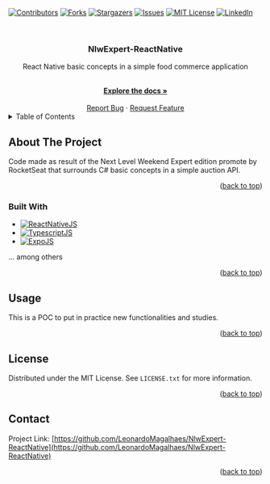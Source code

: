 <!-- Improved compatibility of back to top link: See: https://github.com/othneildrew/Best-README-Template/pull/73 -->
<a name="readme-top"></a>
<!--
*** Thanks for checking out the Best-README-Template. If you have a suggestion
*** that would make this better, please fork the repo and create a pull request
*** or simply open an issue with the tag "enhancement".
*** Don't forget to give the project a star!
*** Thanks again! Now go create something AMAZING! :D
-->



<!-- PROJECT SHIELDS -->
<!--
*** I'm using markdown "reference style" links for readability.
*** Reference links are enclosed in brackets [ ] instead of parentheses ( ).
*** See the bottom of this document for the declaration of the reference variables
*** for contributors-url, forks-url, etc. This is an optional, concise syntax you may use.
*** https://www.markdownguide.org/basic-syntax/#reference-style-links
-->
[![Contributors][contributors-shield]][contributors-url]
[![Forks][forks-shield]][forks-url]
[![Stargazers][stars-shield]][stars-url]
[![Issues][issues-shield]][issues-url]
[![MIT License][license-shield]][license-url]
[![LinkedIn][linkedin-shield]][linkedin-url]



<!-- PROJECT LOGO -->
<br />
<div align="center">
  <h3 align="center">NlwExpert-ReactNative</h3>

  <p align="center">
    React Native basic concepts in a simple food commerce application
  </p>
    
  <br />
  <a href="https://github.com/LeonardoMagalhaes/NlwExpert-ReactNative"><strong>Explore the docs »</strong></a>
  <br />
  <br />
  <a href="https://github.com/LeonardoMagalhaes/NlwExpert-ReactNative/issues">Report Bug</a>
  ·
  <a href="https://github.com/LeonardoMagalhaes/NlwExpert-ReactNative/issues">Request Feature</a>
</div>



<!-- TABLE OF CONTENTS -->
<details>
  <summary>Table of Contents</summary>
  <ol>
    <li>
      <a href="#about-the-project">About The Project</a>
      <ul>
        <li><a href="#built-with">Built With</a></li>
      </ul>
    </li>
    <li><a href="#usage">Usage</a></li>
    <li><a href="#license">License</a></li>
    <li><a href="#contact">Contact</a></li>
  </ol>
</details>



<!-- ABOUT THE PROJECT -->
## About The Project

Code made as result of the Next Level Weekend Expert edition promote by RocketSeat that surrounds C# basic concepts in a simple auction API.

<p align="right">(<a href="#readme-top">back to top</a>)</p>



### Built With


* [![ReactNativeJS][ReactNativeJS]][ReactNative-url]
* [![TypescriptJS][TypescriptJS]][Typescript-url]
* [![ExpoJS][ExpoJS]][Expo-url]

... among others

<p align="right">(<a href="#readme-top">back to top</a>)</p>



<!-- USAGE EXAMPLES -->
## Usage

This is a POC to put in practice new functionalities and studies.

<p align="right">(<a href="#readme-top">back to top</a>)</p>



<!-- LICENSE -->
## License

Distributed under the MIT License. See `LICENSE.txt` for more information.

<p align="right">(<a href="#readme-top">back to top</a>)</p>



<!-- CONTACT -->
## Contact

Project Link: [https://github.com/LeonardoMagalhaes/NlwExpert-ReactNative](https://github.com/LeonardoMagalhaes/NlwExpert-ReactNative)

<p align="right">(<a href="#readme-top">back to top</a>)</p>


<!-- MARKDOWN LINKS & IMAGES -->
<!-- https://www.markdownguide.org/basic-syntax/#reference-style-links -->
[contributors-shield]: https://img.shields.io/github/contributors/LeonardoMagalhaes/NlwExpert-ReactNative.svg?style=for-the-badge
[contributors-url]: https://github.com/LeonardoMagalhaes/NlwExpert-ReactNative/graphs/contributors
[forks-shield]: https://img.shields.io/github/forks/LeonardoMagalhaes/NlwExpert-ReactNative.svg?style=for-the-badge
[forks-url]: https://github.com/LeonardoMagalhaes/NlwExpert-ReactNative/network/members
[stars-shield]: https://img.shields.io/github/stars/LeonardoMagalhaes/NlwExpert-ReactNative.svg?style=for-the-badge
[stars-url]: https://github.com/LeonardoMagalhaes/NlwExpert-ReactNative/stargazers
[issues-shield]: https://img.shields.io/github/issues/LeonardoMagalhaes/NlwExpert-ReactNative.svg?style=for-the-badge
[issues-url]: https://github.com/LeonardoMagalhaes/NlwExpert-ReactNative/issues
[license-shield]: https://img.shields.io/github/license/LeonardoMagalhaes/NlwExpert-ReactNative.svg?style=for-the-badge
[license-url]: https://github.com/LeonardoMagalhaes/NlwExpert-ReactNative/blob/main/LICENSE.txt
[linkedin-shield]: https://img.shields.io/badge/-LinkedIn-black.svg?style=for-the-badge&logo=linkedin&colorB=555
[linkedin-url]: https://linkedin.com/in/LeonardoMagalhaes

[React.js]: https://img.shields.io/badge/React-20232A?style=for-the-badge&logo=react&logoColor=61DAFB
[React-url]: https://reactjs.org/
[TypescriptJS]: https://img.shields.io/badge/typescript-3178C6?style=for-the-badge&logo=typescript&logoColor=white
[Typescript-url]: https://www.typescriptlang.org
[ReactNativeJS]: https://img.shields.io/badge/reactnative-61DAFB?style=for-the-badge&logo=reacttable&logoColor=white
[ReactNative-url]: https://reactnative.dev
[ExpoJS]: https://img.shields.io/badge/expo-000020?style=for-the-badge&logo=expo&logoColor=white
[Expo-url]: https://expo.dev
[CSharp]: https://img.shields.io/badge/Csharp-20232A?style=for-the-badge&logo=csharp&logoColor=61DAFB
[CSharp-url]: https://learn.microsoft.com/pt-br/dotnet/csharp/tour-of-csharp/
[Dotnet]: https://img.shields.io/badge/dotnet-569845?style=for-the-badge&logo=dotnet&logoColor=55aadd66
[Dotnet-url]: https://dotnet.microsoft.com/pt-br/

